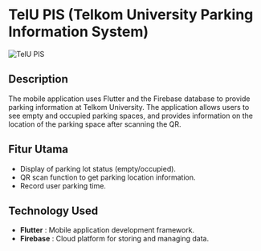 # TelU PIS (Telkom University Parking Information System)

![TelU PIS](https://github.com/MarcYovian/TelU_PIS/assets/90125356/8b99a3ea-047f-4d4f-826b-dc02d07958c9)

## Description
The mobile application uses Flutter and the Firebase database to provide parking information at Telkom University. The application allows users to see empty and occupied parking spaces, and provides information on the location of the parking space after scanning the QR.

## Fitur Utama
- Display of parking lot status (empty/occupied).
- QR scan function to get parking location information.
- Record user parking time.

## Technology Used
- **Flutter** : Mobile application development framework.
- **Firebase** : Cloud platform for storing and managing data. 
